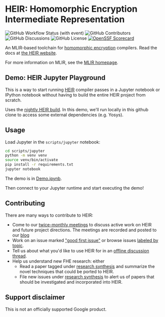 # HEIR: Homomorphic Encryption Intermediate Representation

![GitHub Workflow Status (with event)](https://img.shields.io/github/actions/workflow/status/google/heir/build_and_test.yml)
![GitHub Contributors](https://img.shields.io/github/contributors/google/heir)
![GitHub Discussions](https://img.shields.io/github/discussions/google/heir)
![GitHub License](https://img.shields.io/github/license/google/heir)
[![OpenSSF Scorecard](https://api.securityscorecards.dev/projects/github.com/google/heir/badge)](https://securityscorecards.dev/viewer/?uri=github.com/google/heir)

An MLIR-based toolchain for
[homomorphic encryption](https://en.wikipedia.org/wiki/Homomorphic_encryption)
compilers. Read the docs at [the HEIR website](https://heir.dev).

For more information on MLIR, see the [MLIR homepage](https://mlir.llvm.org/).

## Demo: HEIR Jupyter Playground

This is a way to start running [HEIR](https://heir.dev) compiler passes in a
Jupyter notebook or IPython notebook without having to build the entire HEIR
project from scratch.

Uses the
[nightly HEIR build](https://github.com/google/heir/releases/tag/nightly). In
this demo, we'll run locally in this github clone to access some external
dependencies (e.g. Yosys).

## Usage

Load Jupyter in the `scripts/jupyter` notebook:

```bash
cd scripts/jupyter
python -m venv venv
source venv/bin/activate
pip install -r requirements.txt
jupyter notebook
```

The demo is in [Demo.ipynb](scripts/jupyter/Demo.ipynb).

Then connect to your Jupyter runtime and start executing the demo!

## Contributing

There are many ways to contribute to HEIR:

- Come to our [twice-monthly meetings](https://heir.dev/community/) to discuss
  active work on HEIR and future project directions. The meetings are recorded
  and posted to our [blog](https://heir.dev/blog/)
- Work on an issue marked
  ["good first issue"](https://github.com/google/heir/issues?q=is%3Aopen+is%3Aissue+label%3A%22good+first+issue%22)
  or browse issues [labeled by topic](https://github.com/google/heir/labels).
- Tell us about what you'd like to use HEIR for in an
  [offline discussion thread](https://github.com/google/heir/discussions).
- Help us understand new FHE research: either
  - Read a paper tagged under
    [research synthesis](https://github.com/google/heir/labels/research%20synthesis)
    and summarize the novel techniques that could be ported to HEIR.
  - File new issues under
    [research synthesis](https://github.com/google/heir/labels/research%20synthesis)
    to alert us of papers that should be investigated and incorporated into
    HEIR.

## Support disclaimer

This is not an officially supported Google product.
